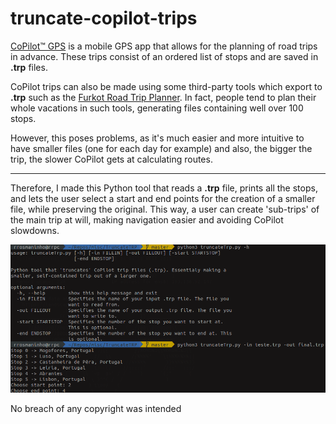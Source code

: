 # truncate-copilot-trips

[CoPilot™ GPS](https://copilotgps.com) is a mobile GPS app that allows for the planning of road trips in advance. These trips consist of an ordered list of stops and are saved in **.trp** files.

CoPilot trips can also be made using some third-party tools which export to **.trp** such as the [Furkot Road Trip Planner](https://trips.furkot.com). In fact, people tend to plan their whole vacations in such tools, generating files containing well over 100 stops.

However, this poses problems, as it's much easier and more intuitive to have smaller files (one for each day for example) and also, the bigger the trip, the slower CoPilot gets at calculating routes.

---

Therefore, I made this Python tool that reads a **.trp** file, prints all the stops, and lets the user select a start and end points for the creation of a smaller file, while preserving the original. This way, a user can create 'sub-trips' of the main trip at will, making navigation easier and avoiding CoPilot slowdowns.

![](https://github.com/RodrigoRosmaninho/truncate-copilot-trips/blob/master/screenshots/truncateTRP.png?raw=true)

No breach of any copyright was intended
